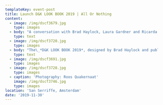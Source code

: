 ```yaml
---
templateKey: event-post
title: Launch D&K LOOK BOOK 2019 | All Or Nothing
content:
  - image: /img/dscf3679.jpg
    type: images
  - body: "A conversation with Brad Haylock, Laura Gardner and Ricarda Bigolin on the book *LOOK BOOK 2019 |* *All or Nothing*. This launch at San Serriffe will include a performative show of a series of book-carrying-garments ('covers') and a reading with Chet Bugter and Ricarda Bigolin.\n\nWarehouse invited Melbourne fashion designer and researcher Ricarda Bigolin to Amsterdam for the launch of the\_*D&K LOOK BOOK 2019*.\_D&K explores the potential of fashion practice as a site of critical questioning and ubiquitous revelations. The project was co-founded in 2012 by fashion designer and researcher Ricarda\_Bigolin\_and curator Nella\_Themelios\_(2012–2017) and includes a wide array of collaborators including fashion designer and lecturer Chantal Kirby as core collaborator from 2019. The publication questions the ubiquity and mass consumption of fashion (images), and their relationships to the products depicted and how fashion produces\_and circulates\_collections of images."
    type: text
  - image: /img/dscf3720.jpg
    type: images
  - body: "The\_*D&K LOOK BOOK 2019*, designed by Brad Haylock and published by Surpllus\_is co-launched with\_*Mode and Mode*\_issue seven, by Laura Gardner and Karina Soraya, which serves as an anthology of text works and biographical\_listings of key D&K projects from 2012 to\_present. Continuing the mission of\_*Mode and Mode*\_in exploring experimental publishing practices at the margins of fashion, this issue shares, in chronological order, a body of experimental text works by a critical fashion practice. As intrinsic to their exhibition and garment-based work, D&K produce writing—including ficto-critical prose, cut-and-paste collage, poetry, and screenwriting—to reconstitute components of fashion, such as the garment, atmospheric conditions of retail space and packaging ephemera. Their interrogation of fashion language in (and as) branding highlights the plasticity of words, which are always both meaningless and meaningful.\n\nThe co-launch of *D&K LOOK BOOK 2019* and *Mode & Mode 7* coincides with a limited-edition series of publication ‘covers’ created by D&K (Ricarda Bigolin & Chantal Kirby) and a performance. Dressing a crew of stand-in models, the collection of ‘covers’ re-fashions lurid, synthetic, reclaimed pre-fab curtains, as covers with pockets that hold the D&K look books. These ‘looks’ are fashioned around garments and the publication itself, smuggling the publications to the launch event on stand-in models tasked with carrying the publications."
    type: text
  - image: /img/dscf3691.jpg
    type: images
  - image: /img/dscf3728.jpg
    type: images
  - caption: 'Photography: Roos Quakernaat'
    image: /img/dscf3746.jpg
    type: images
location: 'San Serriffe, Amsterdam'
date: '2019-11-30'
---
```


